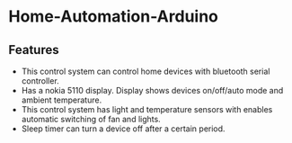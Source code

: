 # Home-Automation-Arduino
## Features
* This control system can control home devices with bluetooth serial controller.
* Has a nokia 5110 display. Display shows devices on/off/auto mode and ambient temperature.
* This control system has light and temperature sensors with enables automatic switching of fan and lights.
* Sleep timer can turn a device off after a certain period.

